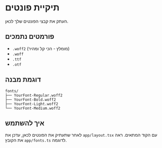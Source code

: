 # תיקיית פונטים

העתק את קבצי הפונטים שלך לכאן.

## פורמטים נתמכים
- `.woff2` (מומלץ - הכי קל ומהיר)
- `.woff`
- `.ttf`
- `.otf`

## דוגמת מבנה
```
fonts/
├── YourFont-Regular.woff2
├── YourFont-Bold.woff2
├── YourFont-Light.woff2
└── YourFont-Medium.woff2
```

## איך להשתמש
לאחר שתעתיק את הפונטים לכאן, עדכן את `app/layout.tsx` עם הקוד המתאים.
ראה את הקובץ `app/fonts.ts` לדוגמה.
